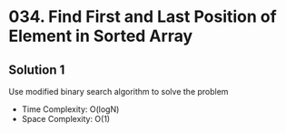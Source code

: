 # 034. Find First and Last Position of Element in Sorted Array
## Solution 1
Use modified binary search algorithm to solve the problem
* Time Complexity: O(logN)
* Space Complexity: O(1)